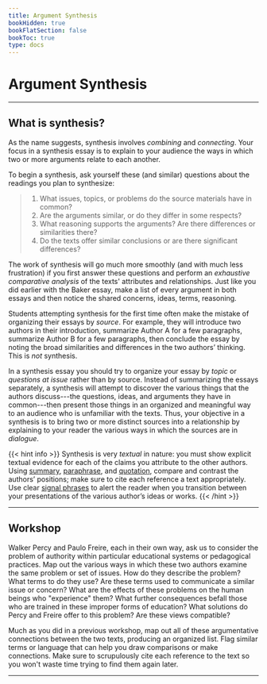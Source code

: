 ```yaml
---
title: Argument Synthesis
bookHidden: true
bookFlatSection: false
bookToc: true
type: docs
---
```



# Argument Synthesis

---

## What is synthesis?

As the name suggests, synthesis involves *combining* and *connecting*. Your focus in a synthesis essay is to explain to your audience the ways in which two or more arguments relate to each another. 

To begin a synthesis, ask yourself these (and similar) questions about the readings you plan to synthesize:

>1. What issues, topics, or problems do the source materials have in common?  
>2. Are the arguments similar, or do they differ in some respects? 
>3. What reasoning supports the arguments? Are there differences or similarities there?  
>4. Do the texts offer similar conclusions or are there significant differences?

The work of synthesis will go much more smoothly (and with much less frustration) if you first answer these questions and perform an *exhaustive comparative analysis* of the texts' attributes and relationships. Just like you did earlier with the Baker essay, make a list of every argument in both essays and then notice the shared concerns, ideas, terms, reasoning.  

Students attempting synthesis for the first time often make the mistake of organizing their essays by *source*. For example, they will introduce two authors in their introduction, summarize Author A for a few paragraphs, summarize Author B for a few paragraphs, then conclude the essay by noting the broad similarities and differences in the two authors’ thinking. This is *not* synthesis.

In a synthesis essay you should try to organize your essay by *topic* or *questions at issue* rather than by source. Instead of summarizing the essays separately, a synthesis will attempt to discover the various things that the authors discuss---the questions, ideas, and arguments they have in common---then present those things in an organized and meaningful way to an audience who is unfamiliar with the texts. Thus, your objective in a synthesis is to bring two or more distinct sources into a relationship by explaining to your reader the various ways in which the sources are in *dialogue*.

{{< hint info >}}
<i class="fas fa-exclamation-circle"></i> Synthesis is very *textual* in nature: you must show explicit textual evidence for each of the claims you attribute to the other authors. Using [summary](/resources/open-handbook/chapter-8/), [paraphrase](/resources/open-handbook/chapter-8/), and [quotation](/resources/open-handbook/chapter-8/), compare and contrast the authors’ positions; make sure to cite each reference a text appropriately. Use clear [signal phrases](/resources/open-handbook/chapter-8/) to alert the reader when you transition between your presentations of the various author’s ideas or works.
{{< /hint >}}

---

## Workshop

Walker Percy and Paulo Freire, each in their own way, ask us to consider the problem of authority within particular educational systems or pedagogical practices. Map out the various ways in which these two authors examine the same problem or set of issues. How do they describe the problem? What terms to do they use? Are these terms used to communicate a similar issue or concern? What are the effects of these problems on the human beings who "experience" them? What further consequences befall those who are trained in these improper forms of education? What solutions do Percy and Freire offer to this problem? Are these views compatible?

Much as you did in a previous workshop, map out all of these argumentative connections between the two texts, producing an organized list. Flag similar terms or language that can help you draw comparisons or make connections. Make sure to scrupulously cite each reference to the text so you won't waste time trying to find them again later. 


---
<!---
## Advice on Structure

Your focus in a synthesis essay is to explain to your audience the way(s) in which these two arguments relate to one another. However, you do not want to write a summary of Freire’s ideas followed by a summary of Percy’s ideas and then conclude. Instead, the idea is that you have meticulously discovered all the moments the arguments appear to be in dialogue with each other and then organize your essay in such a way as to emphasize those commonalities. For that reason, your essay should proceed **topically**. But how should you structure the synthesis essay?

At the risk of stealing your sovereignty, you might consider the following way of organizing your inquiry and analysis of the essays:

I. **Introduction**. Give appropriate **context**. Tell the reader the full names of these authors. Mention the texts that you will discuss. Let your audience know what is at stake here---the problem the authors examine---and what you hope to accomplish in your essay. A thesis is generally a good idea here!

II. **Examine how both Percy and Freire diagnose the problem of authority within education**. How do Freire and Percy describe the problem of authority? What ideas, arguments, and terms do they share? While Percy predominantly uses metaphors drawn from tourism and consumerism to critique failed approaches to education, Freire uses one about banking. For example, Percy criticizes efforts to “know” if they involve merely receiving an “educational package.”  This term seems virtually identical to Freire’s idea of “banking,” where a teacher makes a “deposit” into the mind of a student. Both authors are similarly concerned with “teachers” or “experts” or “professional knowers” who have a problematic relationship with the “student” or person who desires to know or understand new things about the world. There are many other connections of significance. Exhaustively map out how they use similar ideas and terms to describe this problem within education. Remember, in synthesis it is important to *point to the specific language that these authors use* (i.e. quote, cite).

III. **Demonstrate how both authors explain the dire consequences or results from what you’ve described in section II**. How do they both discuss what happens to us when we find ourselves in this kind of educational environment? They both describe a number of significant consequences. Compare and contrast these ideas. Again, explain to your audience the specific language that the authors use.

IV. **Explain how both authors attempt to offer solutions to this problem to avoid what you’ve described in section III**. Are there differences of opinion here? If so, how? Are their views compatible? Here it might be helpful to imagine what Freire would say in response to Percy’s essay and vice versa.

V. **Conclusion**. Avoid the “summary” conclusion. Make some observations; do some analysis. Explain the significance of what you’ve just synthesized. Impress us.

### Other advice:

- This is good advice for any essay: use your topic sentences to clearly declare the subject of the paragraph and indicate a transition or new direction in your essay. For example, you could begin section III by stating: “Both Percy and Freire explain the dire consequences of these authoritarian models of education.” Not a prize-winning topic sentence, but it demonstrates your intent to show how *both* authors are making *similar points* within their broader attempts to argue a thesis about education and authority.

- Other advice for writing about Percy. Your instinct is to tell your readers about the Grand Canyon, traveling to Mexico, viewing the Statue of Liberty, the dogfish. However, unless great care is taken, these examples will seem very strange indeed to readers who have not encountered Percy’s essay beforehand. They will expect that you will be discussing the problem of authority and education; if you discuss these stories you may completely baffle your readers---like trying to explain Baker’s story of his shoe and plushy backhoe scoops. Remember, these stories are just *illustrations* or *examples* of a larger argument that can be plainly articulated. The best idea is to *try and act as Percy’s translator for your audience* by *explaining the argument* he makes by using general and plain terms. Words like “sovereignty” and “professional knower” and “expert” and “tourist” and “consumer” are readily understandable by anyone who speaks English. Why the Grand Canyon and tourists in Mexico are in your essay about education is not. Ask yourself what Percy is attempting to illustrate using the example or story, then just state that argument clearly.

- A final note. At the end of your essay, your audience should have a *very* good understanding of the basic arguments and claims put forth by both Freire and Percy. Part of your job in a synthesis essay is to educate your audience about these two authors and their ideas. With luck, you will be able to present their arguments using our old friends paraphrase, summary, and quotation. We’ve been practicing them; now it’s game time.

--->
<!---
<i class="fa fa-cloud-upload-alt"></i> [Submit this assignment to Canvas](https://canvas.dartmouth.edu)
--->


